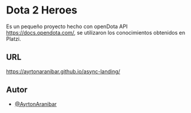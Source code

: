 
# Dota 2 Heroes

Es un pequeño proyecto hecho con openDota API https://docs.opendota.com/, se utilizaron los conocimientos obtenidos en Platzi.

## URL
https://ayrtonaranibar.github.io/async-landing/

## Autor

- [@AyrtonAranibar](https://www.github.com/AyrtonAranibar)

